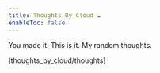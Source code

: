 ```yaml
---
title: Thoughts By Cloud ☁️
enableToc: false
---
```


You made it. This is it. My random thoughts. 

[thoughts_by_cloud/thoughts]

